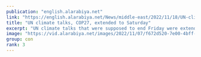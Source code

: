 ```yaml
---
publication: "english.alarabiya.net"
link: "https://english.alarabiya.net/News/middle-east/2022/11/18/UN-climate-talks-COP27-extended-to-Saturday"
title: "UN climate talks, COP27, extended to Saturday"
excerpt: "UN climate talks that were supposed to end Friday were extended by another day as negotiators seek to break a deadlock over creating a fund for nations"
image: "https://vid.alarabiya.net/images/2022/11/07/f672d520-7e00-4bff-aec5-c057a6d1af00/f672d520-7e00-4bff-aec5-c057a6d1af00_16x9_600x338.jpg"
group: con
rank: 3
---
```

